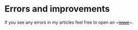# Errors and improvements

If you see any errors in my articles feel free to open an ~~~<a href="https://github.com/unnamedunknownusername/WebsiteBlog/issues/new" target="_blank">issue</a>~~~.

